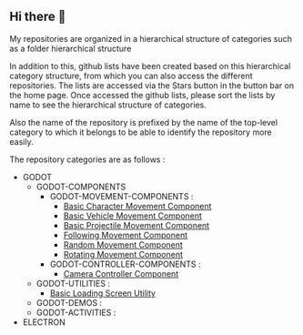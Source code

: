 ## Hi there 👋

My repositories are organized in a hierarchical structure of categories such as a folder hierarchical structure

In addition to this, github lists have been created based on this hierarchical category structure, from which you can also access the different repositories. 
The lists are accessed via the Stars button in the button bar on the home page.
Once accessed the github lists, please sort the lists by name to see the hierarchical structure of categories.

Also the name of the repository is prefixed by the name of the top-level category to which it belongs to be able to identify the repository more easily.

The repository categories are as follows :

* GODOT
     * GODOT-COMPONENTS
          * GODOT-MOVEMENT-COMPONENTS :
              * [Basic Character Movement Component](https://github.com/chemacarceller/GODOT-Basic-Character-Movement-Component)
              * [Basic Vehicle Movement Component](https://github.com/chemacarceller/Godot-Basic-Vehicle-Movement-Component)
              * [Basic Projectile Movement Component](https://github.com/chemacarceller/GODOT-Basic-Projectile-Movement-Component)
              * [Following Movement Component](https://github.com/chemacarceller/GODOT-Following-Body-Movement-Component)
              * [Random Movement Component](https://github.com/chemacarceller/GODOT-Random-Movement-Component)
              * [Rotating Movement Component](https://github.com/chemacarceller/GODOT-Rotating-Movement-Component)
          * GODOT-CONTROLLER-COMPONENTS :
              * [Camera Controller Component](https://github.com/chemacarceller/GODOT-Camera-Controller-Component)
     * GODOT-UTILITIES :
         * [Basic Loading Screen Utility](https://github.com/chemacarceller/GODOT-Basic-Loading-Screen-Utility)
     * GODOT-DEMOS :
     * GODOT-ACTIVITIES :                
* ELECTRON
  <!--
* UNREAL
     * UNREAL-ACTIVITIES :
     * UNREAL-DEMOS :
* UNITY
     * UNITY-ACTIVITIES :
     * UNITY-DEMOS :
-->
